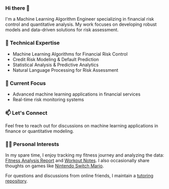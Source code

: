 ### Hi there 👋

I'm a Machine Learning Algorithm Engineer specializing in financial risk control and quantitative analysis. My work focuses on developing robust models and data-driven solutions for risk assessment.

### 🔧 Technical Expertise
- Machine Learning Algorithms for Financial Risk Control
- Credit Risk Modeling & Default Prediction
- Statistical Analysis & Predictive Analytics
- Natural Language Processing for Risk Assessment

### 🎯 Current Focus
- Advanced machine learning applications in financial services
- Real-time risk monitoring systems

### 📫 Let's Connect
Feel free to reach out for discussions on machine learning applications in finance or quantitative modeling.

### 🏃‍♂️ Personal Interests
In my spare time, I enjoy tracking my fitness journey and analyzing the data: [Fitness Analysis Report](https://jiaxiangbu.github.io/learn_workout/fitness_analysis_report.html) and [Workout Notes](https://jiaxiangbu.github.io/learn_workout/fitness_notes_gitbook.html). I also occasionally share thoughts on games like [Nintendo Switch Mario](https://github.com/JiaxiangBU/nintendo_switch_mario).

For questions and discussions from online friends, I maintain a [tutoring repository](https://github.com/JiaxiangBU/tutoring2/issues).
